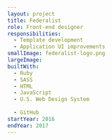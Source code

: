 ```yaml
---
layout: project
title: Federalist
role: Front-end designer
responsibilities:
  - Template development
  - Application UI improvements
smallImage: federalist-logo.png
largeImage:
builtWith:
  - Ruby
  - SASS
  - HTML
  - JavaScript
  - U.S. Web Design System
  
  - GitHub
startYear: 2016
endYear: 2017
---
```

